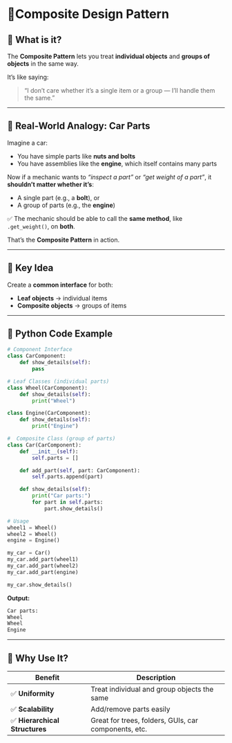 # 🔹Composite Design Pattern

## 🔹 What is it?

The **Composite Pattern** lets you treat **individual objects** and **groups of objects** in the same way.

It’s like saying:

> “I don’t care whether it’s a single item or a group — I’ll handle them the same.”

---

## 🔹 Real-World Analogy: Car Parts

Imagine a car:

- You have simple parts like **nuts and bolts**
- You have assemblies like the **engine**, which itself contains many parts

Now if a mechanic wants to *“inspect a part”* or *“get weight of a part”*, it **shouldn’t matter whether it’s**:

- A single part (e.g., a **bolt**), or
- A group of parts (e.g., the **engine**)

✅ The mechanic should be able to call the **same method**, like `.get_weight()`, on **both**.

That’s the **Composite Pattern** in action.

---

## 🔹 Key Idea

Create a **common interface** for both:

- **Leaf objects** → individual items  
- **Composite objects** → groups of items

---

## 🐍 Python Code Example
```python
# Component Interface
class CarComponent:
    def show_details(self):
        pass

# Leaf Classes (individual parts)
class Wheel(CarComponent):
    def show_details(self):
        print("Wheel")

class Engine(CarComponent):
    def show_details(self):
        print("Engine")

#  Composite Class (group of parts)
class Car(CarComponent):
    def __init__(self):
        self.parts = []

    def add_part(self, part: CarComponent):
        self.parts.append(part)

    def show_details(self):
        print("Car parts:")
        for part in self.parts:
            part.show_details()

# Usage
wheel1 = Wheel()
wheel2 = Wheel()
engine = Engine()

my_car = Car()
my_car.add_part(wheel1)
my_car.add_part(wheel2)
my_car.add_part(engine)

my_car.show_details()
```

**Output:**
```python
Car parts:
Wheel
Wheel
Engine
```

---

## 🔹 Why Use It?

| **Benefit**             |  **Description**                                                |
|----------------------------|--------------------------------------------------------------------|
| ✅ **Uniformity**          | Treat individual and group objects the same                        |
| ✅ **Scalability**         | Add/remove parts easily                                            |
| ✅ **Hierarchical Structures** | Great for trees, folders, GUIs, car components, etc.            |

